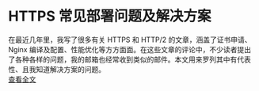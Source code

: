 # HTTPS 常见部署问题及解决方案
在最近几年里，我写了很多有关 HTTPS 和 HTTP/2 的文章，涵盖了证书申请、Nginx 编译及配置、性能优化等方方面面。在这些文章的评论中，不少读者提出了各种各样的问题，我的邮箱也经常收到类似的邮件。本文用来罗列其中有代表性、且我知道解决方案的问题。  
[查看全文]()


